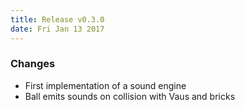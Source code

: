 ```yaml
---
title: Release v0.3.0
date: Fri Jan 13 2017
---
```

### Changes
- First implementation of a sound engine
- Ball emits sounds on collision with Vaus and bricks
